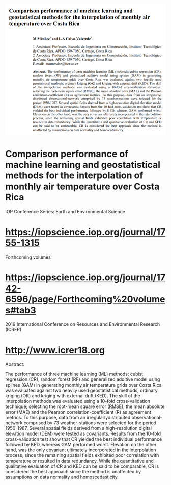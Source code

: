 ![alt test](/sshot-1.png)

# Comparison performance of machine learning and geostatistical methods for the interpolation of monthly air temperature over Costa Rica

IOP Conference Series: Earth and Environmental Science
# https://iopscience.iop.org/journal/1755-1315

Forthcoming volumes
# https://iopscience.iop.org/journal/1742-6596/page/Forthcoming%20volumes#tab3

2019 International Conference on Resources and Environmental Research (ICRER) 
# http://www.icrer18.org

Abstract:

The performance of three machine learning (ML) methods; cubist regression (CR),
random forest (RF) and generalized additive model using splines (GAM) in generating
monthly air temperature grids over Costa Rica was evaluated against two heavily used
geostatistical methods; ordinary kriging (OK) and kriging with external drift (KED). The skill
of the interpolation methods was evaluated using a 10-fold cross-validation technique;
selecting the root-mean square error (RMSE), the mean absolute error (MAE) and the Pearson
correlation-coefficient (R) as agreement metrics. To this purpose, data from an irregularlydistributed observational-network comprised by 73 weather-stations were selected for the
period 1950-1987. Several spatial fields derived from a high-resolution digital elevation model
(DEM) were tested as covariants. Results from the 10-fold cross-validation test show that CR
yielded the best individual performance followed by KED, whereas GAM performed worst.
Elevation on the other hand, was the only covariant ultimately incorporated in the interpolation
process, since the remaining spatial fields exhibited poor correlation with temperature or
resulted in data redundancy. While the quantitative and qualitative evaluation of CR and KED
can be said to be comparable, CR is considered the best approach since the method is
unaffected by assumptions on data normality and homoscedasticity.
